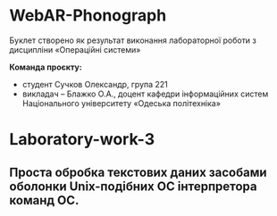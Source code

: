 # WebAR-Phonograph
Буклет створено як результат виконання лабораторної роботи з дисципліни «Операційні системи»

**Команда проєкту:**
- студент Сучков Олександр, група 221
- викладач – Блажко О.А., доцент кафедри інформаційних систем Національного університету «Одеська політехніка»

# Laboratory-work-3
## Проста обробка текстових даних засобами оболонки Unix-подібних ОС інтерпретора команд ОС.
